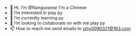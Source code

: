 - 👋 Hi, I’m @Nanguopear I'm a Chinese
- 👀 I’m interested in play py
- 🌱 I’m currently learning py
- 💞️ I’m looking to collaborate on with me play py
- 📫 How to reach me send emails to zmy0090321@163.com

<!---
Nanguopear/Nanguopear is a ✨ special ✨ repository because its `README.md` (this file) appears on your GitHub profile.
You can click the Preview link to take a look at your changes.
--->
